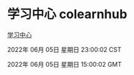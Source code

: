 # 学习中心 colearnhub
[学习中心](http://59.174.27.195:56308/colearnhub/)

2022年 06月 05日 星期日 23:00:02 CST

2022年 06月 05日 星期日 15:00:02 GMT
